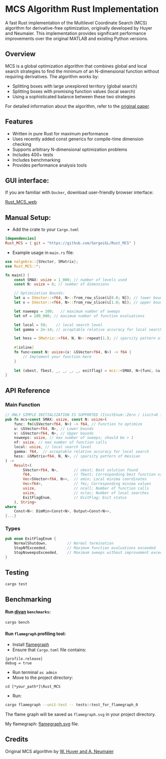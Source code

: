 # MCS Algorithm Rust Implementation

A fast Rust implementation of the Multilevel Coordinate Search (MCS) algorithm for derivative-free optimization, originally developed by Huyer and
Neumaier. This implementation provides significant performance improvements over the original MATLAB and existing Python versions.

## Overview

MCS is a global optimization algorithm that combines global and local search strategies to find the minimum of an N-dimensional function without
requiring derivatives. The algorithm works by:

- Splitting boxes with large unexplored territory (global search)
- Splitting boxes with promising function values (local search)
- Using a sophisticated balance between these two strategies

For detailed information about the algorithm, refer to the [original paper](https://arnold-neumaier.at/ms/mcs.pdf).

## Features

- Written in pure Rust for maximum performance
- Uses recently added const generics for compile-time dimension checking
- Supports arbitrary N-dimensional optimization problems
- Includes 400+ tests
- Includes benchmarking
- Provides performance analysis tools

## GUI interface:
If you are familiar with `Docker`, download user-friendly browser interface:

[Rust_MCS_web](https://github.com/SergeiGL/Rust_MCS_web)


## Manual Setup:
- Add the crate to your `Cargo.toml`
```toml
[dependencies]
Rust_MCS = { git = "https://github.com/SergeiGL/Rust_MCS" }
```
- Example usage in `main.rs` file:
```rust
use nalgebra::{SVector, SMatrix};
use Rust_MCS::*;

fn main() {
    const SMAX: usize = 1_000; // number of levels used
    const N: usize = 6; // number of dimensions

    // Optimization Bounds:
    let u = SVector::<f64, N>::from_row_slice(&[0.0; N]); // lower bound
    let v = SVector::<f64, N>::from_row_slice(&[1.0; N]); // upper bound

    let nsweeps = 100;   // maximum number of sweeps
    let nf = 100_000; // maximum number of function evaluations

    let local = 50;    // local search level
    let gamma = 2e-14; // acceptable relative accuracy for local search

    let hess = SMatrix::<f64, N, N>::repeat(1.); // sparsity pattern of Hessian
    
    #[inline]
    fn func<const N: usize>(x: &SVector<f64, N>) -> f64 {
        // Implement your function here
    }
    
    let (xbest, fbest, _, _, _, _, exitflag) = mcs::<SMAX, N>(func, &u, &v, nsweeps, nf, local, gamma, &hess).unwrap();
}
```

## API Reference

### Main Function
```rust
// ONLY SIMPLE INITIALIZATION IS SUPPORTED (IinitEnum::Zero / iinit=0 in Matlab)
pub fn mcs<const SMAX: usize, const N: usize>(
    func: fn(&SVector<f64, N>) -> f64, // Function to optimize
    u: &SVector<f64, N>, // Lower bounds
    v: &SVector<f64, N>, // Upper bounds
    nsweeps: usize, // max number of sweeps; should be > 1
    nf: usize, // max number of function calls
    local: usize, // local search level
    gamma: f64,  // acceptable relative accuracy for local search
    hess: &SMatrix<f64, N, N>, // sparsity pattern of Hessian
) ->
    Result<(
        SVector<f64, N>,       // xbest; Best solution found
        f64,                   // fbest; Corresponding best function value
        Vec<SVector<f64, N>>,  // xmin; Local minima coordinates
        Vec<f64>,              // fmi; Corresponding minima values
        usize,                 // ncall; Number of function calls
        usize,                 // ncloc; Number of local searches
        ExitFlagEnum,          // ExitFlag; Exit status
    ), String>
where
    Const<N>: DimMin<Const<N>, Output=Const<N>>,
{...}
```

### Types

```rust
pub enum ExitFlagEnum {
    NormalShutdown,         // Normal termination
    StopNfExceeded,         // Maximum function evaluations exceeded
    StopNsweepsExceeded,    // Maximum sweeps without improvement exceeded
}
```

## Testing
```bash
cargo test
```

## Benchmarking

#### Run [divan](https://github.com/nvzqz/divan) `benchmarks`:

```bash
cargo bench
```

#### Run `flamegraph`  profiling tool:
- Install [flamegraph](https://github.com/flamegraph-rs/flamegraph)
- Ensure that `Cargo.toml` file contains:
```
[profile.release]
debug = true
```
- Run terminal `as admin`
- Move to the project directory:
```
cd [*your_path*]\Rust_MCS
```
- Run:
```bash
cargo flamegraph --unit-test -- tests::test_for_flamegraph_0
```

The flame graph will be saved as `flamegraph.svg` in your project directory.

My flamegraph: [flamegraph.svg](flamegraph.svg) file.

## Credits
Original MCS algorithm by [W. Huyer and A. Neumaier](https://arnold-neumaier.at/software/mcs/index.html)